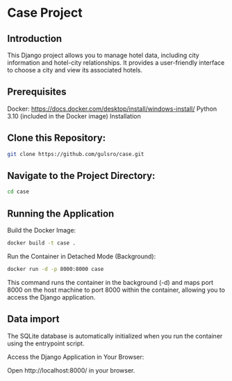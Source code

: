 # Case Project
 
## Introduction

This Django project allows you to manage hotel data, including city information and hotel-city relationships. It provides a user-friendly interface to choose a city and view its associated hotels.

## Prerequisites

Docker: https://docs.docker.com/desktop/install/windows-install/
Python 3.10 (included in the Docker image)
Installation

## Clone this Repository:

```bash
git clone https://github.com/gulsro/case.git
```

## Navigate to the Project Directory:

```bash
cd case
```

## Running the Application

Build the Docker Image:

```bash
docker build -t case .
```

Run the Container in Detached Mode (Background):

```bash
docker run -d -p 8000:8000 case
```

This command runs the container in the background (-d) and maps port 8000 on the host machine to port 8000 within the container, allowing you to access the Django application.

## Data import
The SQLite database is automatically initialized when you run the container using the entrypoint script.

Access the Django Application in Your Browser:

Open http://localhost:8000/ in your browser.

